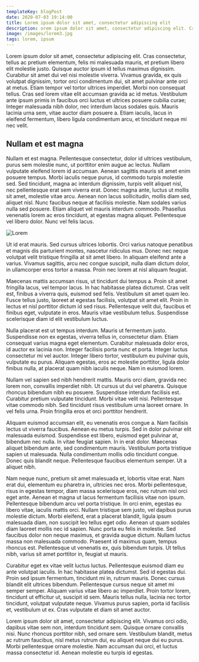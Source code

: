 ```yaml
---
templateKey: blogPost
date: 2020-07-03 19:14:00
title: Lorem ipsum dolor sit amet, consectetur adipiscing elit
description: orem ipsum dolor sit amet, consectetur adipiscing elit. Cras consectetur, tellus ac pretium elementum, felis mi malesuada mauris, et pretium libero elit molestie justo. Quisque auctor ipsum id tellus maximus dignissim. Curabitur sit amet dui vel nisi molestie viverra. Vivamus gravida, ex quis volutpat dignissim, tortor orci condimentum dui, sit amet pulvinar ante orci at metus.
image: /images/lorem3.jpg
tags: lorem, ipsum
---
```


Lorem ipsum dolor sit amet, consectetur adipiscing elit. Cras consectetur, tellus ac pretium elementum, felis mi malesuada mauris, et pretium libero elit molestie justo. Quisque auctor ipsum id tellus maximus dignissim. Curabitur sit amet dui vel nisi molestie viverra. Vivamus gravida, ex quis volutpat dignissim, tortor orci condimentum dui, sit amet pulvinar ante orci at metus. Etiam tempor vel tortor ultrices imperdiet. Morbi non consequat tellus. Cras sed lorem vitae elit accumsan gravida ac id metus. Vestibulum ante ipsum primis in faucibus orci luctus et ultrices posuere cubilia curae; Integer malesuada nibh dolor, nec interdum lacus sodales quis. Mauris lacinia urna sem, vitae auctor diam posuere a. Etiam iaculis, lacus in eleifend fermentum, libero ligula condimentum arcu, et tincidunt neque mi nec velit.

## Nullam et est magna

Nullam et est magna. Pellentesque consectetur, dolor id ultrices vestibulum, purus sem molestie nunc, ut porttitor enim augue ac lectus. Nullam vulputate eleifend lorem id accumsan. Aenean sagittis mauris sit amet enim posuere tempus. Morbi iaculis neque purus, id commodo turpis molestie sed. Sed tincidunt, magna ac interdum dignissim, turpis velit aliquet nisl, nec pellentesque erat sem viverra erat. Donec magna ante, luctus ut mollis sit amet, molestie vitae arcu. Aenean non lacus sollicitudin, mollis diam sed, aliquet nisl. Nunc faucibus neque at facilisis molestie. Nam sodales varius nulla sed posuere. Etiam aliquet vel mauris interdum commodo. Phasellus venenatis lorem ac eros tincidunt, at egestas magna aliquet. Pellentesque vel libero dolor. Nunc vel felis lacus.

![Lorem](/images/lorem3.jpg)

Ut id erat mauris. Sed cursus ultrices lobortis. Orci varius natoque penatibus et magnis dis parturient montes, nascetur ridiculus mus. Donec nec neque volutpat velit tristique fringilla at sit amet libero. In aliquam eleifend ante a varius. Vivamus sagittis, arcu nec congue suscipit, nulla diam dictum dolor, in ullamcorper eros tortor a massa. Proin nec lorem at nisl aliquam feugiat.

Maecenas mattis accumsan risus, ut tincidunt dui tempus a. Proin sit amet fringilla lacus, vel tempor lacus. In hac habitasse platea dictumst. Cras velit est, finibus a viverra quis, euismod sed felis. Vestibulum sit amet quam leo. Fusce tellus justo, laoreet at egestas facilisis, volutpat sit amet elit. Proin in lectus et nisl porttitor dictum id sed risus. Pellentesque velit dui, faucibus et finibus eget, vulputate in eros. Mauris vitae vestibulum tellus. Suspendisse scelerisque diam id elit vestibulum luctus.

Nulla placerat est ut tempus interdum. Mauris ut fermentum justo. Suspendisse non ex egestas, viverra tellus in, consectetur diam. Etiam consequat varius magna eget elementum. Curabitur malesuada dolor eros, id auctor ex lacinia non. Integer facilisis porta nunc et porta. Integer luctus consectetur mi vel auctor. Integer libero tortor, vestibulum eu pulvinar quis, vulputate eu purus. Aliquam egestas, eros ac molestie porttitor, ligula dolor finibus nulla, at placerat quam nibh iaculis neque. Nam in euismod lorem.

Nullam vel sapien sed nibh hendrerit mattis. Mauris orci diam, gravida nec lorem non, convallis imperdiet nibh. Ut cursus ut dui vel pharetra. Quisque rhoncus bibendum nibh eu posuere. Suspendisse interdum facilisis est. Curabitur pretium vulputate tincidunt. Morbi vitae velit nisi. Pellentesque vitae commodo nibh. Sed tincidunt risus vestibulum urna laoreet ornare. In vel felis urna. Proin fringilla eros et orci porttitor hendrerit.

Aliquam euismod accumsan elit, eu venenatis eros congue a. Nam facilisis lectus ut viverra faucibus. Aenean eu metus turpis. Sed in dolor pulvinar elit malesuada euismod. Suspendisse est libero, euismod eget pulvinar at, bibendum nec nulla. In vitae feugiat sapien. In in erat dolor. Maecenas aliquet bibendum ante, sed condimentum mauris. Vestibulum porta tristique sapien ut malesuada. Nulla condimentum mollis odio tincidunt congue. Donec quis blandit neque. Pellentesque faucibus elementum semper. Ut a aliquet nibh.

Nam neque nunc, pretium sit amet malesuada et, lobortis vitae erat. Nam erat dui, elementum eu pharetra in, ultricies nec eros. Morbi pellentesque, risus in egestas tempor, diam massa scelerisque eros, nec rutrum nisl orci eget ante. Aenean et magna ut lacus fermentum facilisis vitae non ipsum. Pellentesque bibendum arcu vel porta tristique. In orci enim, egestas eu libero vitae, iaculis mattis orci. Nullam tristique sem justo, vel dapibus purus molestie dictum. Morbi eleifend, erat a placerat blandit, ligula ipsum malesuada diam, non suscipit leo tellus eget odio. Aenean ut quam sodales diam laoreet mollis nec id sapien. Nunc porta eu felis in molestie. Sed faucibus dolor non neque maximus, et gravida augue dictum. Nullam luctus massa non malesuada commodo. Praesent id maximus quam, tempus rhoncus est. Pellentesque ut venenatis ex, quis bibendum turpis. Ut tellus nibh, varius sit amet porttitor in, feugiat ut mauris.

Curabitur eget ex vitae velit luctus luctus. Pellentesque euismod diam eu ante volutpat iaculis. In hac habitasse platea dictumst. Sed id egestas dui. Proin sed ipsum fermentum, tincidunt mi in, rutrum mauris. Donec cursus blandit elit ultrices bibendum. Pellentesque cursus neque sit amet mi semper semper. Aliquam varius vitae libero ac imperdiet. Proin tortor lorem, tincidunt ut efficitur ut, suscipit id sem. Mauris tellus nulla, lacinia nec tortor tincidunt, volutpat vulputate neque. Vivamus purus sapien, porta id facilisis et, vestibulum ut ex. Cras vulputate et diam sit amet auctor.

Lorem ipsum dolor sit amet, consectetur adipiscing elit. Vivamus orci odio, dapibus vitae sem non, interdum tincidunt sem. Quisque ornare convallis nisi. Nunc rhoncus porttitor nibh, sed ornare sem. Vestibulum blandit, metus ac rutrum faucibus, nisl metus rutrum dui, eu aliquet neque dui eu purus. Morbi pellentesque ornare molestie. Nam accumsan dui orci, et luctus massa consectetur id. Aenean molestie eu turpis id egestas.
